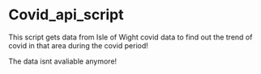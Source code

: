 # Covid_api_script
This script gets data from Isle of Wight covid data to find out the trend of covid in that area during the covid period!

The data isnt avaliable anymore!
